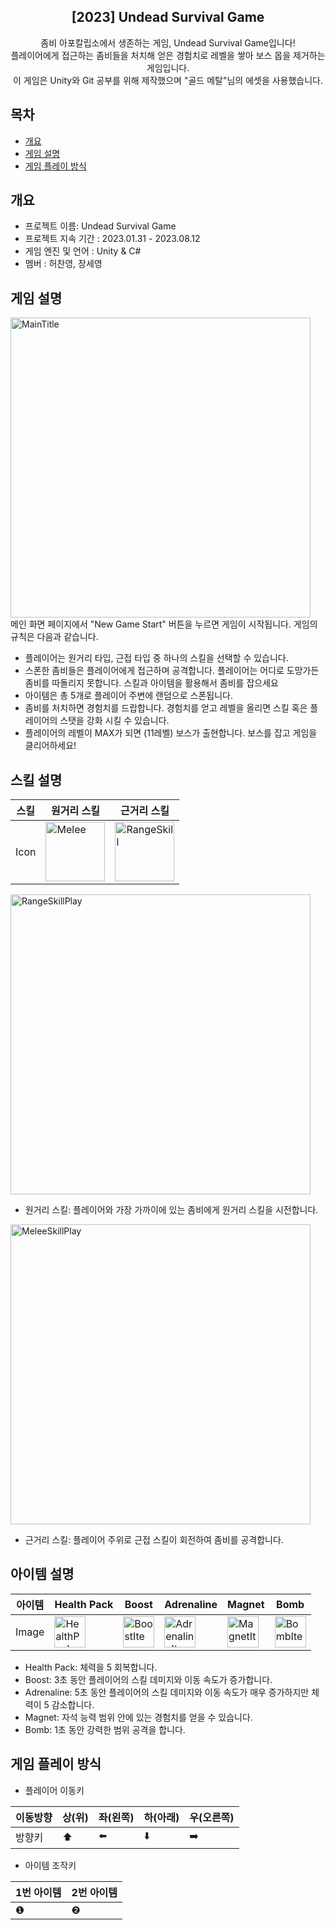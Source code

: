 
<div align="center">
  <h2>[2023] Undead Survival Game</h2>
  좀비 아포칼립소에서 생존하는 게임, Undead Survival Game입니다!<br> 플레이어에게 접근하는 좀비들을 처치해 얻은 경험치로 레벨을 쌓아 보스 몹을 제거하는 게임입니다. <br> 이 게임은 Unity와 Git 공부를 위해 제작했으며 "골드 메탈"님의 에셋을 사용했습니다.
</div>

## 목차
  - [개요](#개요)
  - [게임 설명](#게임-설명)
  - [게임 플레이 방식](#게임-플레이-방식)

## 개요
  - 프로젝트 이름: Undead Survival Game
  - 프로젝트 지속 기간 : 2023.01.31 - 2023.08.12
  - 게임 엔진 및 언어 : Unity & C#
  - 멤버 : 허찬영, 장세영

## 게임 설명
<img width="480" alt="MainTitle" src="https://github.com/nicehcy2/SurvivalGameWithUnity/assets/105339362/17f21d09-a635-4f89-9403-dabc7dc108d1"> <br>
메인 화면 페이지에서 "New Game Start" 버튼을 누르면 게임이 시작됩니다. 게임의 규칙은 다음과 같습니다.<br>
- 플레이어는 원거리 타입, 근접 타입 중 하나의 스킬을 선택할 수 있습니다. <br>
- 스폰한 좀비들은 플레이어에게 접근하며 공격합니다. 플레이어는 어디로 도망가든 좀비를 따돌리지 못합니다. 스킬과 아이템을 활용해서 좀비를 잡으세요 <br>
- 아이템은 총 5개로 플레이어 주변에 랜덤으로 스폰됩니다. 
- 좀비를 처치하면 경험치를 드랍합니다. 경험치를 얻고 레벨을 올리면 스킬 혹은 플레이어의 스탯을 강화 시킬 수 있습니다. <br>
- 플레이어의 레벨이 MAX가 되면 (11레벨) 보스가 출현합니다. 보스를 잡고 게임을 클리어하세요! <br>

## 스킬 설명
|스킬|원거리 스킬|근거리 스킬|
|---|---|---|
|Icon|<img width="95" alt="Melee" src="https://github.com/nicehcy2/SurvivalGameWithUnity/assets/105339362/2f6daf21-a8dc-4f9f-bb63-1e1b38f50e9a">|<img width="95" alt="RangeSkill" src="https://github.com/nicehcy2/SurvivalGameWithUnity/assets/105339362/200c4f39-ea5f-4867-b318-56effc15f4fc">|<br>

<img width="480" alt="RangeSkillPlay" src="https://github.com/nicehcy2/SurvivalGameWithUnity/assets/105339362/00f2e581-718a-4b9e-ba6b-9babccf0d49d"><br>
- 원거리 스킬: 플레이어와 가장 가까이에 있는 좀비에게 원거리 스킬을 시전합니다.<br>

<img width="480" alt="MeleeSkillPlay" src="https://github.com/nicehcy2/SurvivalGameWithUnity/assets/105339362/86a6cf0e-d9d0-4c03-8afd-0241100ef378"><br>
- 근거리 스킬: 플레이어 주위로 근접 스킬이 회전하여 좀비를 공격합니다.<br>

## 아이템 설명
|아이템|Health Pack|Boost|Adrenaline|Magnet|Bomb|
|---|---|---|---|---|---|
|Image|<img width="50" alt="HealthPack" src="https://github.com/nicehcy2/SurvivalGameWithUnity/assets/105339362/ec3b931b-20b4-4686-974e-a599526cf56e">|<img width="50" alt="BoostItem" src="https://github.com/nicehcy2/SurvivalGameWithUnity/assets/105339362/36317c9e-42d6-4783-9bd7-7deeb9cb133f">|<img width="50" alt="AdrenalineItem" src="https://github.com/nicehcy2/SurvivalGameWithUnity/assets/105339362/bcd01a4c-36db-4989-a491-bd8e8a2b1478">|<img width="50" alt="MagnetItem" src="https://github.com/nicehcy2/SurvivalGameWithUnity/assets/105339362/839346f6-9f8f-45a7-bbdf-df56fb350092">|<img width="50" alt="BombItem" src="https://github.com/nicehcy2/SurvivalGameWithUnity/assets/105339362/f01116f5-cfdd-4ec3-91e5-72245b72791f">|

- Health Pack: 체력을 5 회복합니다.
- Boost: 3초 동안 플레이어의 스킬 데미지와 이동 속도가 증가합니다.
- Adrenaline: 5초 동안 플레이어의 스킬 데미지와 이동 속도가 매우 증가하지만 체력이 5 감소합니다.
- Magnet: 자석 능력 범위 안에 있는 경험치를 얻을 수 있습니다.
- Bomb: 1초 동안 강력한 범위 공격을 합니다.

## 게임 플레이 방식
- 플레이어 이동키

|이동방향|상(위)|좌(왼쪽)|하(아래)|우(오른쪽)|
|---|---|---|---|---|
|방향키|⬆️|⬅️|⬇️|➡️|

- 아이템 조작키

|1번 아이템|2번 아이템|
|---|---|
|❶|❷|



